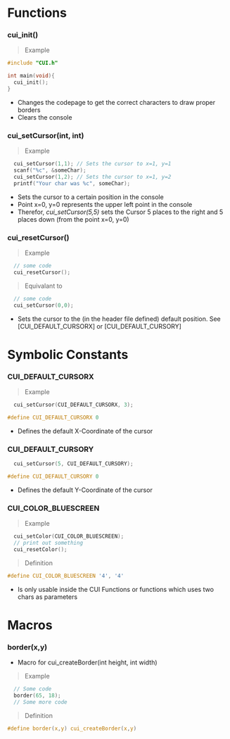 # Functions
### cui_init()
>Example
```C
#include "CUI.h"

int main(void){
  cui_init();
}
```

- Changes the codepage to get the correct characters to draw proper borders
- Clears the console

### cui_setCursor(int, int)
>Example
```C
  cui_setCursor(1,1); // Sets the cursor to x=1, y=1
  scanf("%c", &someChar);
  cui_setCursor(1,2); // Sets the cursor to x=1, y=2
  printf("Your char was %c", someChar);
```
- Sets the cursor to a certain position in the console
- Point x=0, y=0 represents the upper left point in the console
- Therefor, *cui_setCursor(5,5)* sets the Cursor 5 places to the right and 5 places down (from the point x=0, y=0)

### cui_resetCursor()
>Example
```C
  // some code
  cui_resetCursor();
```
>Equivalant to
```C
  // some code
  cui_setCursor(0,0);
```
- Sets the cursor to the (in the header file defined) default position.
See [CUI_DEFAULT_CURSORX] or [CUI_DEFAULT_CURSORY]

# Symbolic Constants
### CUI_DEFAULT_CURSORX
>Example
```C
  cui_setCursor(CUI_DEFAULT_CURSORX, 3);
```
```C
#define CUI_DEFAULT_CURSORX 0
```
- Defines the default X-Coordinate of the cursor
### CUI_DEFAULT_CURSORY
```C
  cui_setCursor(5, CUI_DEFAULT_CURSORY);
```
```C
#define CUI_DEFAULT_CURSORY 0
```
- Defines the default Y-Coordinate of the cursor

### CUI_COLOR_BLUESCREEN
>Example
```C
  cui_setColor(CUI_COLOR_BLUESCREEN);
  // print out something
  cui_resetColor();
```
>Definition
```C
#define CUI_COLOR_BLUESCREEN '4', '4'
```
- Is only usable inside the CUI Functions or functions which uses two chars as parameters
# Macros
### border(x,y)
- Macro for cui_createBorder(int height, int width)
>Example
```C
  // Some code
  border(65, 18);
  // Some more code
```
>Definition
```C
#define border(x,y) cui_createBorder(x,y)
```
